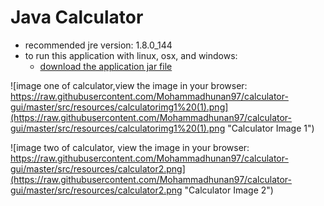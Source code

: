 # Java Calculator

* recommended jre version: 1.8.0_144
* to run this application with linux, osx, and windows:
	* [download the application jar file](https://s3.us-east-2.amazonaws.com/calculator-gui-jarfile/calculator-gui.jar)


![image one of calculator,view the image in your browser: https://raw.githubusercontent.com/Mohammadhunan97/calculator-gui/master/src/resources/calculatorimg1%20(1).png](https://raw.githubusercontent.com/Mohammadhunan97/calculator-gui/master/src/resources/calculatorimg1%20(1).png "Calculator Image 1")


![image two of calculator, view the image in your browser: https://raw.githubusercontent.com/Mohammadhunan97/calculator-gui/master/src/resources/calculator2.png](https://raw.githubusercontent.com/Mohammadhunan97/calculator-gui/master/src/resources/calculator2.png "Calculator Image 2")
